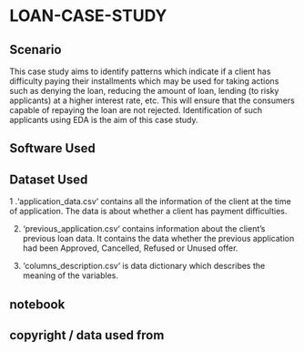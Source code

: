 # LOAN-CASE-STUDY

## Scenario


This case study aims to identify patterns which indicate if a client has difficulty paying their installments
which may be used for taking actions such as denying the loan, reducing the amount of loan, lending (to
risky applicants) at a higher interest rate, etc. This will ensure that the consumers capable of repaying
the loan are not rejected. Identification of such applicants using EDA is the aim of this case study.




## Software Used



## Dataset Used



1 .‘application_data.csv‘ contains all the information of the client at the time of application.
The data is about whether a client has payment difficulties.


2. ‘previous_application.csv‘ contains information about the client’s previous loan data. It contains the data whether the previous application had been Approved, Cancelled, Refused or Unused offer.

3. ‘columns_description.csv‘ is data dictionary which describes the meaning of the variables.


## notebook
## copyright / data used from

